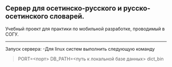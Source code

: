 Сервер для осетинско-русского и русско-осетинского словарей.
------------------------------------------------------------

Учебный проект для практики по мобильной разработке, проводимый в СОГУ. 
***

Запуск сервера:
-Для linux систем выполнить следующую команду
  > PORT=<порт> DB_PATH=<путь к локальной базе данных> dict_bin
